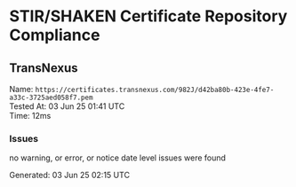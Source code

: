 # STIR/SHAKEN Certificate Repository Compliance

## TransNexus

Name: `https://certificates.transnexus.com/982J/d42ba80b-423e-4fe7-a33c-3725aed058f7.pem`\
Tested At: 03 Jun 25 01:41 UTC\
Time: 12ms

### Issues

no warning, or error, or notice date level issues were found

Generated: 03 Jun 25 02:15 UTC